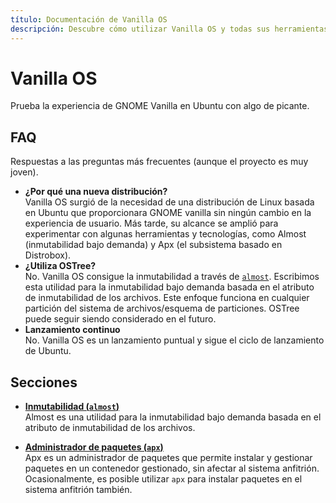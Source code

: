 ```yaml
---
título: Documentación de Vanilla OS
descripción: Descubre cómo utilizar Vanilla OS y todas sus herramientas y ajustes.
---
```


# Vanilla OS

Prueba la experiencia de GNOME Vanilla en Ubuntu con algo de picante.

## FAQ

Respuestas a las preguntas más frecuentes (aunque el proyecto es muy joven).
- **¿Por qué una nueva distribución?**\
  Vanilla OS surgió de la necesidad de una distribución de Linux basada en Ubuntu que 
  proporcionara GNOME vanilla sin ningún cambio en la experiencia 
  de usuario. Más tarde, su alcance se amplió para experimentar con algunas herramientas y 
  tecnologías, como Almost (inmutabilidad bajo demanda) y Apx (el 
  subsistema basado en Distrobox).
- **¿Utiliza OSTree?**\
  No. Vanilla OS consigue la inmutabilidad a través de [`almost`](https://github.com/Vanilla-OS/almost). 
  Escribimos esta utilidad para la inmutabilidad bajo demanda basada en el 
  atributo de inmutabilidad de los archivos. Este enfoque funciona en cualquier partición 
  del sistema de archivos/esquema de particiones. OSTree puede seguir siendo considerado en el futuro.
- **Lanzamiento continuo**\
  No. Vanilla OS es un lanzamiento puntual y sigue el ciclo de lanzamiento de Ubuntu.

## Secciones

- **[Inmutabilidad (`almost`)](/docs/almost)**\
Almost es una utilidad para la inmutabilidad bajo demanda basada
en el atributo de inmutabilidad de los archivos.

- **[Administrador de paquetes (`apx`)](/docs/apx)**\
Apx es un administrador de paquetes que permite instalar y gestionar paquetes en un
contenedor gestionado, sin afectar al sistema anfitrión. Ocasionalmente, es
posible utilizar `apx` para instalar paquetes en el sistema anfitrión también.
